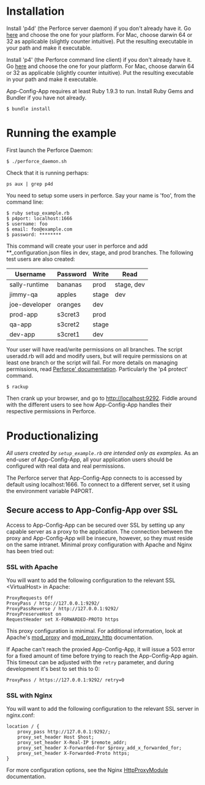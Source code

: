 # Installation

Install 'p4d' (the Perforce server daemon) if you don't already have it.  Go
[here](http://www.perforce.com/downloads/complete_list) and choose the one for
your platform. For Mac, choose darwin 64 or 32 as applicable (slightly counter
intuitive).  Put the resulting executable in your path and make it executable.

Install 'p4' (the Perforce command line client) if you don't already have it.
Go [here](http://www.perforce.com/downloads/complete_list) and choose the one
for your platform. For Mac, choose darwin 64 or 32 as applicable (slightly
counter intuitive).  Put the resulting executable in your path and make it
executable.

App-Config-App requires at least Ruby 1.9.3 to run. Install Ruby Gems and Bundler if
you have not already.

```
$ bundle install
```

# Running the example

First launch the Perforce Daemon:

```
$ ./perforce_daemon.sh
```

Check that it is running perhaps:
```
ps aux | grep p4d
```

You need to setup some users in perforce. Say your name is 'foo', from the
command line:

```
$ ruby setup_example.rb
$ p4port: localhost:1666
$ username: foo
$ email: foo@example.com
$ password: ********
```

This command will create your user in perforce and add **_configuration.json
files in dev, stage, and prod branches. The following test users are also
created:

| Username      | Password | Write | Read       |
|---------------|----------|-------|------------|
| sally-runtime | bananas  | prod  | stage, dev |
| jimmy-qa      | apples   | stage | dev        |
| joe-developer | oranges  | dev   |            |
| prod-app      | s3cret3  | prod  |            |
| qa-app        | s3cret2  | stage |            |
| dev-app       | s3cret1  | dev   |            |

Your user will have read/write permissions on all branches. The script
useradd.rb will add and modify users, but will require permissions on at least
one branch or the script will fail. For more details on managing permissions,
read [Perforce' documentation][].  Particularly the 'p4 protect' command.

[Perforce' documentation]: http://www.perforce.com/perforce/doc.current/manuals/p4sag/04_protect.html

```
$ rackup
```

Then crank up your browser, and go to [http://localhost:9292](http://localhost:9292).
Fiddle around with the different users to see how App-Config-App handles their
respective permissions in Perforce.

# Productionalizing

*All users created by `setup_example.rb` are intended only as examples.* As an
end-user of App-Config-App, all your application users should be configured
with real data and real permissions.

The Perforce server that App-Config-App connects to is accessed by default
using localhost:1666. To connect to a different server, set it using the
environment variable P4PORT.

## Secure access to App-Config-App over SSL

Access to App-Config-App can be secured over SSL by setting up any capable
server as a proxy to the application. The connection between the proxy and
App-Config-App will be insecure, however, so they must reside on the same
intranet. Minimal proxy configuration with Apache and Nginx has been tried out:

### SSL with Apache

You will want to add the following configuration to the relevant SSL
&lt;VirtualHost&gt; in Apache:

```
ProxyRequests Off
ProxyPass / http://127.0.0.1:9292/
ProxyPassReverse / http://127.0.0.1:9292/
ProxyPreserveHost on
RequestHeader set X-FORWARDED-PROTO https
```

This proxy configuration is minimal. For additional information, look at
Apache's [mod_proxy][] and [mod_proxy_http][] documentation.

[mod_proxy]: http://httpd.apache.org/docs/2.2/mod/mod_proxy.html
[mod_proxy_http]: http://httpd.apache.org/docs/2.2/mod/mod_proxy_http.html

If Apache can't reach the proxied App-Config-App, it will issue a 503 error for
a fixed amount of time before trying to reach the App-Config-App again. This
timeout can be adjusted with the `retry` parameter, and during development it's
best to set this to 0:

```
ProxyPass / https://127.0.0.1:9292/ retry=0
```

### SSL with Nginx

You will want to add the following configuration to the relevant SSL server in
nginx.conf:

```
location / {
    proxy_pass http://127.0.0.1:9292/;
    proxy_set_header Host $host;
    proxy_set_header X-Real-IP $remote_addr;
    proxy_set_header X-Forwarded-For $proxy_add_x_forwarded_for;
    proxy_set_header X-Forwarded-Proto https;
}
```

For more configuration options, see the Nginx [HttpProxyModule][] documentation.

[HttpProxyModule]: http://wiki.nginx.org/HttpProxyModule
